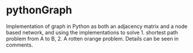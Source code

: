 # pythonGraph
Implementation of graph in Python as both an adjacency matrix and a node based network, and using the implementations to solve 1. shortest path problem from A to B, 2. A rotten orange problem. Details can be seen in comments.
